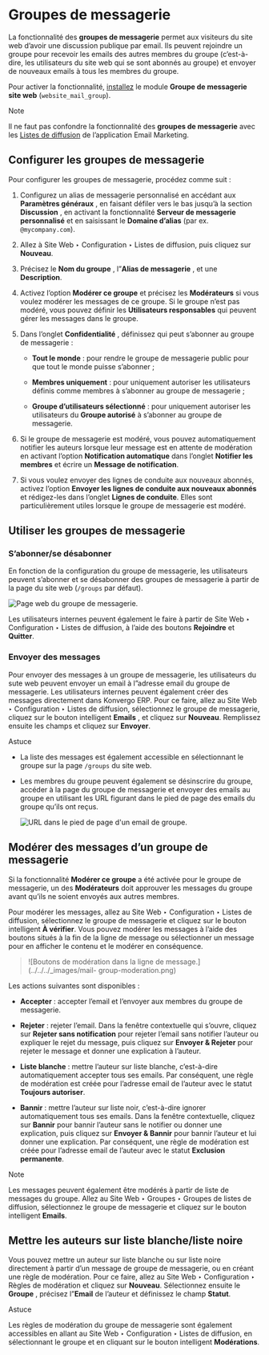 # Groupes de messagerie

La fonctionnalité des **groupes de messagerie** permet aux visiteurs du site
web d’avoir une discussion publique par email. Ils peuvent rejoindre un groupe
pour recevoir les emails des autres membres du groupe (c’est-à-dire, les
utilisateurs du site web qui se sont abonnés au groupe) et envoyer de nouveaux
emails à tous les membres du groupe.

Pour activer la fonctionnalité,
[installez](../../general/apps_modules#general-install) le module
**Groupe de messagerie site web** (`website_mail_group`).

<div class="alert alert-primary">
<p class="alert-title">
Note</p><p>Il ne faut pas confondre la fonctionnalité des <b>groupes de messagerie</b> avec les <a href="../../marketing/email_marketing/mailing_lists">Listes de diffusion</a> de l’application Email Marketing.</p>
</div>

## Configurer les groupes de messagerie

Pour configurer les groupes de messagerie, procédez comme suit :

  1. Configurez un alias de messagerie personnalisé en accédant aux **Paramètres généraux** , en faisant défiler vers le bas jusqu’à la section **Discussion** , en activant la fonctionnalité **Serveur de messagerie personnalisé** et en saisissant le **Domaine d’alias** (par ex. `@mycompany.com`).

  2. Allez à Site Web ‣ Configuration ‣ Listes de diffusion, puis cliquez sur **Nouveau**.

  3. Précisez le **Nom du groupe** , l”**Alias de messagerie** , et une **Description**.

  4. Activez l’option **Modérer ce groupe** et précisez les **Modérateurs** si vous voulez modérer les messages de ce groupe. Si le groupe n’est pas modéré, vous pouvez définir les **Utilisateurs responsables** qui peuvent gérer les messages dans le groupe.

  5. Dans l’onglet **Confidentialité** , définissez qui peut s’abonner au groupe de messagerie :

     * **Tout le monde** : pour rendre le groupe de messagerie public pour que tout le monde puisse s’abonner ;

     * **Membres uniquement** : pour uniquement autoriser les utilisateurs définis comme membres à s’abonner au groupe de messagerie ;

     * **Groupe d’utilisateurs sélectionné** : pour uniquement autoriser les utilisateurs du **Groupe autorisé** à s’abonner au groupe de messagerie.

  6. Si le groupe de messagerie est modéré, vous pouvez automatiquement notifier les auteurs lorsque leur message est en attente de modération en activant l’option **Notification automatique** dans l’onglet **Notifier les membres** et écrire un **Message de notification**.

  7. Si vous voulez envoyer des lignes de conduite aux nouveaux abonnés, activez l’option **Envoyer les lignes de conduite aux nouveaux abonnés** et rédigez-les dans l’onglet **Lignes de conduite**. Elles sont particulièrement utiles lorsque le groupe de messagerie est modéré.

## Utiliser les groupes de messagerie

### S’abonner/se désabonner

En fonction de la configuration du groupe de messagerie, les utilisateurs
peuvent s’abonner et se désabonner des groupes de messagerie à partir de la
page du site web (`/groups` par défaut).

![Page web du groupe de messagerie.](../../../_images/mail-group-page.png)

Les utilisateurs internes peuvent également le faire à partir de Site Web ‣
Configuration ‣ Listes de diffusion, à l’aide des boutons **Rejoindre** et
**Quitter**.

### Envoyer des messages

Pour envoyer des messages à un groupe de messagerie, les utilisateurs du sute
web peuvent envoyer un email à l”adresse email du groupe de messagerie. Les
utilisateurs internes peuvent également créer des messages directement dans
Konvergo ERP. Pour ce faire, allez au Site Web ‣ Configuration ‣ Listes de diffusion,
sélectionnez le groupe de messagerie, cliquez sur le bouton intelligent
**Emails** , et cliquez sur **Nouveau**. Remplissez ensuite les champs et
cliquez sur **Envoyer**.

<div class="alert alert-info">
<p class="alert-title">
Astuce</p><ul>
<li><p>La liste des messages est également accessible en sélectionnant le groupe sur la page <code>/groups</code> du site web.</p></li>
<li><p>Les membres du groupe peuvent également se désinscrire du groupe, accéder à la page du groupe de messagerie et envoyer des emails au groupe en utilisant les URL figurant dans le pied de page des emails du groupe qu’ils ont reçus.</p>
<img alt="URL dans le pied de page d'un email de groupe." src="../../../_images/mail-group-URLs.png"/>
</li>
</ul>
</div>

## Modérer des messages d’un groupe de messagerie

Si la fonctionnalité **Modérer ce groupe** a été activée pour le groupe de
messagerie, un des **Modérateurs** doit approuver les messages du groupe avant
qu’ils ne soient envoyés aux autres membres.

Pour modérer les messages, allez au Site Web ‣ Configuration ‣ Listes de
diffusion, sélectionnez le groupe de messagerie et cliquez sur le bouton
intelligent **À vérifier**. Vous pouvez modérer les messages à l’aide des
boutons situés à la fin de la ligne de message ou sélectionner un message pour
en afficher le contenu et le modérer en conséquence.

> ![Boutons de modération dans la ligne de message.](../../../_images/mail-
> group-moderation.png)

Les actions suivantes sont disponibles :

  * **Accepter** : accepter l’email et l’envoyer aux membres du groupe de messagerie.

  * **Rejeter** : rejeter l’email. Dans la fenêtre contextuelle qui s’ouvre, cliquez sur **Rejeter sans notification** pour rejeter l’email sans notifier l’auteur ou expliquer le rejet du message, puis cliquez sur **Envoyer & Rejeter** pour rejeter le message et donner une explication à l’auteur.

  * **Liste blanche** : mettre l’auteur sur liste blanche, c’est-à-dire automatiquement accepter tous ses emails. Par conséquent, une règle de modération est créée pour l’adresse email de l’auteur avec le statut **Toujours autoriser**.

  * **Bannir** : mettre l’auteur sur liste noir, c’est-à-dire ignorer automatiquement tous ses emails. Dans la fenêtre contextuelle, cliquez sur **Bannir** pour bannir l’auteur sans le notifier ou donner une explication, puis cliquez sur **Envoyer & Bannir** pour bannir l’auteur et lui donner une explication. Par conséquent, une règle de modération est créée pour l’adresse email de l’auteur avec le statut **Exclusion permanente**.

<div class="alert alert-primary">
<p class="alert-title">
Note</p><p>Les messages peuvent également être modérés à partir de liste de messages du groupe. Allez au Site Web ‣ Groupes ‣ Groupes de listes de diffusion, sélectionnez le groupe de messagerie et cliquez sur le bouton intelligent <b>Emails</b>.</p>
</div>

## Mettre les auteurs sur liste blanche/liste noire

Vous pouvez mettre un auteur sur liste blanche ou sur liste noire directement
à partir d’un message de groupe de messagerie, ou en créant une règle de
modération. Pour ce faire, allez au Site Web ‣ Configuration ‣ Règles de
modération et cliquez sur **Nouveau**. Sélectionnez ensuite le **Groupe** ,
précisez l”**Email** de l’auteur et définissez le champ **Statut**.

<div class="alert alert-info">
<p class="alert-title">
Astuce</p><p>Les règles de modération du groupe de messagerie sont également accessibles en allant au Site Web ‣ Configuration ‣ Listes de diffusion, en sélectionnant le groupe et en cliquant sur le bouton intelligent <b>Modérations</b>.</p>
</div>

